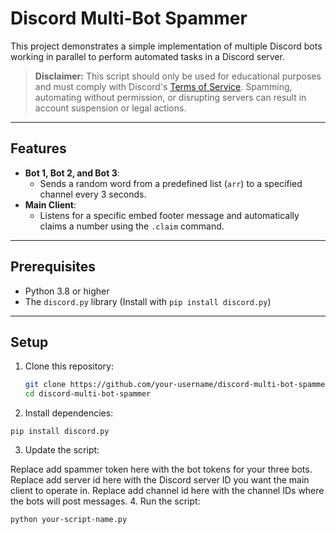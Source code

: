 # Discord Multi-Bot Spammer

This project demonstrates a simple implementation of multiple Discord bots working in parallel to perform automated tasks in a Discord server.

> **Disclaimer:** This script should only be used for educational purposes and must comply with Discord's [Terms of Service](https://discord.com/terms). Spamming, automating without permission, or disrupting servers can result in account suspension or legal actions.

---

## Features

- **Bot 1, Bot 2, and Bot 3**:
  - Sends a random word from a predefined list (`arr`) to a specified channel every 3 seconds.
- **Main Client**:
  - Listens for a specific embed footer message and automatically claims a number using the `.claim` command.

---

## Prerequisites

- Python 3.8 or higher
- The `discord.py` library (Install with `pip install discord.py`)

---

## Setup

1. Clone this repository:
   ```bash
   git clone https://github.com/your-username/discord-multi-bot-spammer.git
   cd discord-multi-bot-spammer
2. Install dependencies:
```
pip install discord.py
```
3. Update the script:

Replace add spammer token here with the bot tokens for your three bots.
Replace add server id here with the Discord server ID you want the main client to operate in.
Replace add channel id here with the channel IDs where the bots will post messages.
4. Run the script:
```
python your-script-name.py
```
